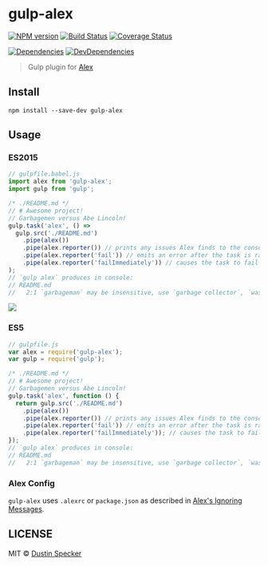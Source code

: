 # gulp-alex
[![NPM version](https://badge.fury.io/js/gulp-alex.svg)](https://badge.fury.io/js/gulp-alex) [![Build Status](https://travis-ci.org/dustinspecker/gulp-alex.svg)](https://travis-ci.org/dustinspecker/gulp-alex) [![Coverage Status](https://img.shields.io/coveralls/dustinspecker/gulp-alex.svg)](https://coveralls.io/r/dustinspecker/gulp-alex?branch=master)

[![Dependencies](https://david-dm.org/dustinspecker/gulp-alex.svg)](https://david-dm.org/dustinspecker/gulp-alex/#info=dependencies&view=table) [![DevDependencies](https://david-dm.org/dustinspecker/gulp-alex/dev-status.svg)](https://david-dm.org/dustinspecker/gulp-alex/#info=devDependencies&view=table)

> Gulp plugin for [Alex](https://github.com/wooorm/alex)

## Install
```
npm install --save-dev gulp-alex
```

## Usage
### ES2015
```javascript
// gulpfile.babel.js
import alex from 'gulp-alex';
import gulp from 'gulp';

/* ./README.md */
// # Awesome project!
// Garbagemen versus Abe Lincoln!
gulp.task('alex', () =>
  gulp.src('./README.md')
    .pipe(alex())
    .pipe(alex.reporter()) // prints any issues Alex finds to the console
    .pipe(alex.reporter('fail')) // emits an error after the task is ran if there are errors in any files
    .pipe(alex.reporter('failImmediately')) // causes the task to fail right away if Alex finds any issues with a file
);
// `gulp alex` produces in console:
// README.md
//   2:1 `garbageman` may be insensitive, use `garbage collector`, `waste collector`, `trash collector` instead
```

![](assets/alex-error.png)

### ES5
```javascript
// gulpfile.js
var alex = require('gulp-alex');
var gulp = require('gulp');

/* ./README.md */
// # Awesome project!
// Garbagemen versus Abe Lincoln!
gulp.task('alex', function () {
  return gulp.src('./README.md')
    .pipe(alex())
    .pipe(alex.reporter()) // prints any issues Alex finds to the console
    .pipe(alex.reporter('fail')) // emits an error after the task is ran if there are errors in any files
    .pipe(alex.reporter('failImmediately')); // causes the task to fail right away if Alex finds any issues with a file
});
// `gulp alex` produces in console:
// README.md
//   2:1 `garbageman` may be insensitive, use `garbage collector`, `waste collector`, `trash collector` instead
```

### Alex Config
`gulp-alex` uses `.alexrc` or `package.json` as described in [Alex's Ignoring Messages](https://github.com/wooorm/alex#ignoring-messages).

## LICENSE
MIT © [Dustin Specker](https://github.com/dustinspecker)
